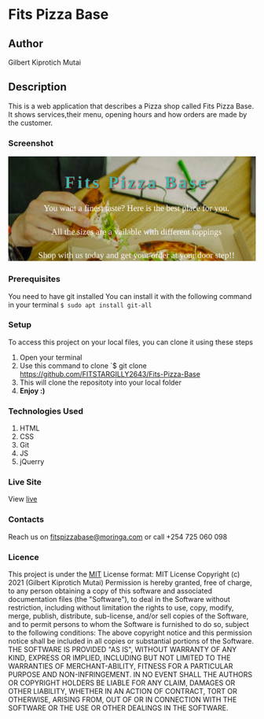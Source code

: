 # Fits Pizza Base
## Author
Gilbert Kiprotich Mutai
## Description
This is a web application that describes a Pizza shop called Fits Pizza Base. It shows services,their menu, opening hours and how orders are made by the customer.
### Screenshot
![](./img/landing.png)
### Prerequisites
You need to have git installed
You can install it with the following command in your terminal
`$ sudo apt install git-all`
### Setup
To access this project on your local files, you can clone it using these steps
1. Open your terminal
1. Use this command to clone `$ git clone https://github.com/FITSTARGILLY2643/Fits-Pizza-Base
1. This will clone the repositoty into your local folder
1. __Enjoy :)__
### Technologies Used
1. HTML
1. CSS
1. Git 
1. JS
1. jQuerry
### Live Site
View [live](https://fitstargilly2643.github.io/Fits-Pizza-Base/)
### Contacts
Reach us on fitspizzabase@moringa.com or call +254 725 060 098
### Licence
This project is under the  [MIT](LICENSE)
License format:
MIT License
Copyright (c) 2021 (Gilbert Kiprotich Mutai)
Permission is hereby granted, free of charge, to any person obtaining a copy
of this software and associated documentation files (the "Software"), to deal
in the Software without restriction, including without limitation the rights
to use, copy, modify, merge, publish, distribute, sub-license, and/or sell
copies of the Software, and to permit persons to whom the Software is
furnished to do so, subject to the following conditions:
The above copyright notice and this permission notice shall be included in all
copies or substantial portions of the Software.
THE SOFTWARE IS PROVIDED "AS IS", WITHOUT WARRANTY OF ANY KIND, EXPRESS OR
IMPLIED, INCLUDING BUT NOT LIMITED TO THE WARRANTIES OF MERCHANT-ABILITY,
FITNESS FOR A PARTICULAR PURPOSE AND NON-INFRINGEMENT. IN NO EVENT SHALL THE
AUTHORS OR COPYRIGHT HOLDERS BE LIABLE FOR ANY CLAIM, DAMAGES OR OTHER
LIABILITY, WHETHER IN AN ACTION OF CONTRACT, TORT OR OTHERWISE, ARISING FROM,
OUT OF OR IN CONNECTION WITH THE SOFTWARE OR THE USE OR OTHER DEALINGS IN THE
SOFTWARE. 
